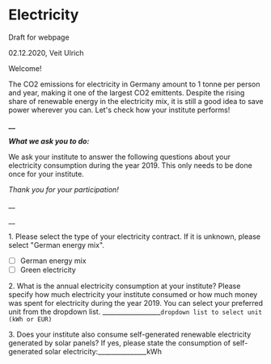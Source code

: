 # Electricity

Draft for webpage

02.12.2020, Veit Ulrich

Welcome!

The CO2 emissions for electricity in Germany amount to 1 tonne per person and year, making it one of the largest CO2 emittents. Despite the rising share of renewable energy in the electricity mix, it is still a good idea to save power wherever you can. Let's check how your institute performs!

**\_\_**

**_What we ask you to do:_**

We ask your institute to answer the following questions about your electricity consumption during the year 2019. This only needs to be done once for your institute.

_Thank you for your participation!_

\_\_

\_\_

1\. Please select the type of your electricity contract. If it is unknown, please select "German energy mix".

* [ ] German energy mix
* [ ] Green electricity

2\. What is the annual electricity consumption at your institute? Please specify how much electricity your institute consumed or how much money was spent for electricity during the year 2019. You can select your preferred unit from the dropdown list.
\_\_\_\_\_\_\_\_\_\_\_\_\_\_\_\_\_\_`dropdown list to select unit (kWh or EUR)`

3\. Does your institute also consume self-generated renewable electricity generated by solar panels? If yes, please state the consumption of self-generated solar electricity:\_\_\_\_\_\_\_\_\_\_\_\_\_\_\_kWh
